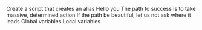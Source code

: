 Create a script that creates an alias
Hello you
The path to success is to take massive, determined action
If the path be beautiful, let us not ask where it leads
Global variables
Local variables
